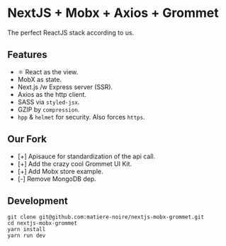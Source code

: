 <h1>NextJS + Mobx + Axios + Grommet</h1>

The perfect ReactJS stack according to us. 

## Features

- ⚛️ React as the view.
- MobX as state.
- Next.js /w Express server (SSR).
- Axios as the http client.
- SASS via `styled-jsx`.
- GZIP by `compression`.
- `hpp` & `helmet` for security. Also forces `https`.

## Our Fork 

- [+] Apisauce for standardization of the api call.
- [+] Add the crazy cool Grommet UI Kit. 
- [+] Add Mobx store example.
- [-] Remove MongoDB dep.

## Development

    git clone git@github.com:matiere-noire/nextjs-mobx-grommet.git     
    cd nextjs-mobx-grommet
    yarn install
    yarn run dev
